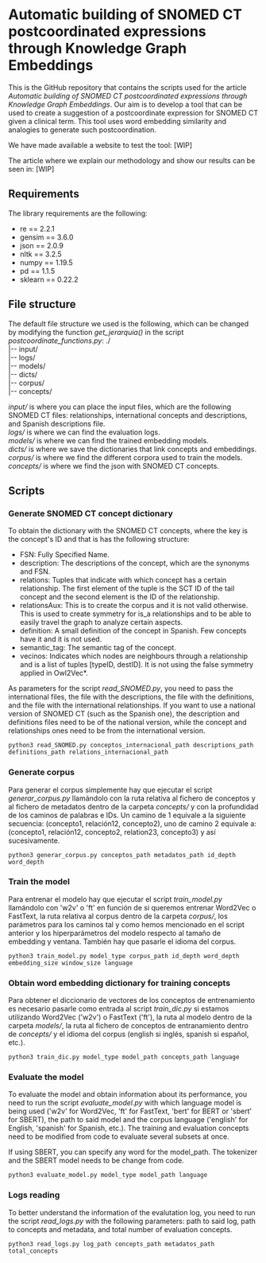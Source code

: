 # Automatic building of SNOMED CT postcoordinated expressions through Knowledge Graph Embeddings
This is the GitHub repository that contains the scripts used for the article *Automatic building of SNOMED CT postcoordinated expressions through Knowledge Graph Embeddings*. Our aim is to develop a tool that can be used to create a suggestion of a postcoordinate expression for SNOMED CT given a clinical term. This tool uses word embedding similarity and analogies to generate such postcoordination.

We have made available a website to test the tool: [WIP]

The article where we explain our methodology and show our results can be seen in: [WIP]

## Requirements
The library requirements are the following:
- re == 2.2.1
- gensim == 3.6.0
- json == 2.0.9
- nltk == 3.2.5
- numpy == 1.19.5
- pd == 1.1.5
- sklearn == 0.22.2

## File structure
The default file structure we used is the following, which can be changed by modifying the function *get_jerarquia()* in the script *postcoordinate_functions.py*:
./\
|-- input/\
|-- logs/\
|-- models/\
|-- dicts/\
|-- corpus/\
|-- concepts/

*input/* is where you can place the input files, which are the following SNOMED CT files: relationships, international concepts and descriptions, and Spanish descriptions file.\
*logs/* is where we can find the evaluation logs.\
*models/* is where we can find the trained embedding models.\
*dicts/* is where we save the dictionaries that link concepts and embeddings.\
*corpus/* is where we find the different corpora used to train the models.\
*concepts/* is where we find the json with SNOMED CT concepts.
## Scripts
### Generate SNOMED CT concept dictionary
To obtain the dictionary with the SNOMED CT concepts, where the key is the concept's ID and that is has the following structure:
- FSN: Fully Specified Name.
- description: The descriptions of the concept, which are the synonyms and FSN.
- relations: Tuples that indicate with which concept has a certain relationship. The first element of the tuple is the SCT ID of the tail concept and the second element is the ID of the relationship.
- relationsAux: This is to create the corpus and it is not valid otherwise. This is used to create symmetry for is_a relationships and to be able to easily travel the graph to analyze certain aspects.
- definition: A small definition of the concept in Spanish. Few concepts have it and it is not used.
- semantic_tag: The semantic tag of the concept.
- vecinos: Indicates which nodes are neighbours through a relationship and is a list of tuples [typeID, destID]. It is not using the false symmetry applied in Owl2Vec*.

As parameters for the script *read_SNOMED.py*, you need to pass the international files, the file with the descriptions, the file with the definitions, and the file with the international relationships. If you want to use a national version of SNOMED CT (such as the Spanish one), the description and definitions files need to be of the national version, while the concept and relationships ones need to be from the international version.
```
python3 read_SNOMED.py conceptos_internacional_path descriptions_path definitions_path relations_internacional_path
```
### Generate corpus
Para generar el corpus simplemente hay que ejecutar el script *generar_corpus.py* llamándolo con la ruta relativa al fichero de conceptos y al fichero de metadatos dentro de la carpeta *concepts/* y con la profundidad de los caminos de palabras e IDs. Un camino de 1 equivale a la siguiente secuencia: (concepto1, relación12, concepto2), uno de camino 2 equivale a: (concepto1, relación12, concepto2, relation23, concepto3) y así sucesivamente.
```
python3 generar_corpus.py conceptos_path metadatos_path id_depth word_depth
```
### Train the model
Para entrenar el modelo hay que ejecutar el script *train_model.py* llamándolo con 'w2v' o 'ft' en función de si queremos entrenar Word2Vec o FastText, la ruta relativa al corpus dentro de la carpeta *corpus/*, los parámetros para los caminos tal y como hemos mencionado en el script anterior y los hiperparámetros del modelo respecto al tamaño de embedding y ventana. También hay que pasarle el idioma del corpus.
```
python3 train_model.py model_type corpus_path id_depth word_depth embedding_size window_size language
```
### Obtain word embedding dictionary for training concepts
Para obtener el diccionario de vectores de los conceptos de entrenamiento es necesario pasarle como entrada al script *train_dic.py* si estamos utilizando Word2Vec ('w2v') o FastText ('ft'), la ruta al modelo dentro de la carpeta *models/*, la ruta al fichero de conceptos de entranamiento dentro de *concepts/* y el idioma del corpus (english si inglés, spanish si español, etc.).
```
python3 train_dic.py model_type model_path concepts_path language
```
### Evaluate the model
To evaluate the model and obtain information about its performance, you need to run the script *evaluate_model.py* with which language model is being used ('w2v' for Word2Vec, 'ft' for FastText, 'bert' for BERT or 'sbert' for SBERT), the path to said model and the corpus language ('english' for English, 'spanish' for Spanish, etc.). The training and evaluation concepts need to be modified from code to evaluate several subsets at once. 

If using SBERT, you can specify any word for the model_path. The tokenizer and the SBERT model needs to be change from code.
```
python3 evaluate_model.py model_type model_path language
```
### Logs reading
To better understand the information of the evalutation log, you need to run the script *read_logs.py* with the following parameters: path to said log, path to concepts and metadata, and total number of evaluation concepts.
```
python3 read_logs.py log_path concepts_path metadatos_path total_concepts
```
